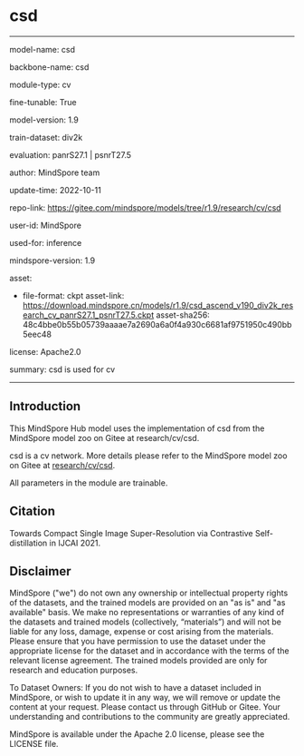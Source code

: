 # csd

---

model-name: csd

backbone-name: csd

module-type: cv

fine-tunable: True

model-version: 1.9

train-dataset: div2k

evaluation: panrS27.1 | psnrT27.5

author: MindSpore team

update-time: 2022-10-11

repo-link: <https://gitee.com/mindspore/models/tree/r1.9/research/cv/csd>

user-id: MindSpore

used-for: inference

mindspore-version: 1.9

asset:

-
    file-format: ckpt
    asset-link: <https://download.mindspore.cn/models/r1.9/csd_ascend_v190_div2k_research_cv_panrS27.1_psnrT27.5.ckpt>
    asset-sha256: 48c4bbe0b55b05739aaaae7a2690a6a0f4a930c6681af9751950c490bb5eec48

license: Apache2.0

summary: csd is used for cv

---

## Introduction

This MindSpore Hub model uses the implementation of csd from the MindSpore model zoo on Gitee at research/cv/csd.

csd is a cv network. More details please refer to the MindSpore model zoo on Gitee at [research/cv/csd](https://gitee.com/mindspore/models/blob/r1.9/research/cv/csd/README.md).

All parameters in the module are trainable.

## Citation

Towards Compact Single Image Super-Resolution via Contrastive Self-distillation in IJCAI 2021.

## Disclaimer

MindSpore ("we") do not own any ownership or intellectual property rights of the datasets, and the trained models are provided on an "as is" and "as available" basis. We make no representations or warranties of any kind of the datasets and trained models (collectively, “materials”) and will not be liable for any loss, damage, expense or cost arising from the materials. Please ensure that you have permission to use the dataset under the appropriate license for the dataset and in accordance with the terms of the relevant license agreement. The trained models provided are only for research and education purposes.

To Dataset Owners: If you do not wish to have a dataset included in MindSpore, or wish to update it in any way, we will remove or update the content at your request. Please contact us through GitHub or Gitee. Your understanding and contributions to the community are greatly appreciated.

MindSpore is available under the Apache 2.0 license, please see the LICENSE file.
